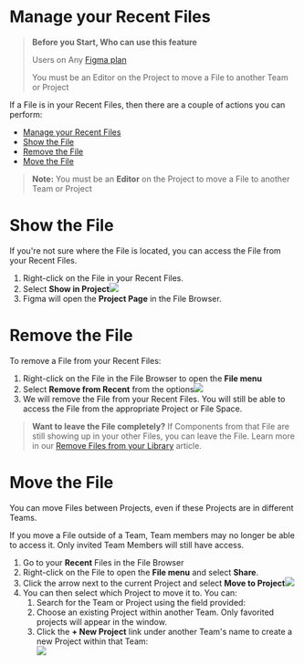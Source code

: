 # Manage your Recent Files

>**Before you Start, Who can use this feature**
>
>Users on Any [Figma plan](https://help.figma.com/hc/en-us/articles/360040328273)
>
>You must be an Editor on the Project to move a File to another Team or Project

If a File is in your Recent Files, then there are a couple of actions you can perform:

- [Manage your Recent Files](#manage-your-recent-files)
- [Show the File](#show-the-file)
- [Remove the File](#remove-the-file)
- [Move the File](#move-the-file)

>**Note:** You must be an **Editor** on the Project to move a File to another Team or Project

# Show the File

If you're not sure where the File is located, you can access the File from your Recent Files.

1.  Right-click on the File in your Recent Files.
2.  Select **Show in Project![](https://cdn.coiven.com/static/doc/file-TfTi5Z5grL.png)**
3.  Figma will open the **Project Page** in the File Browser.

# Remove the File

To remove a File from your Recent Files:

1.  Right-click on the File in the File Browser to open the **File menu**
2.  Select **Remove from Recent** from the options![](https://cdn.coiven.com/static/doc/file-iWYpq9p7B6.png)
3.  We will remove the File from your Recent Files. You will still be able to access the File from the appropriate Project or File Space.

>**Want to leave the File completely?** If Components from that File are still showing up in your other Files, you can leave the File. Learn more in our [Remove Files from your Library](https://help.figma.com/hc/en-us/articles/360038743894) article.

# Move the File

You can move Files between Projects, even if these Projects are in different Teams.

If you move a File outside of a Team, Team members may no longer be able to access it. Only invited Team Members will still have access.

1.  Go to your **Recent** Files in the File Browser
2.  Right-click on the File to open the **File menu** and select **Share**.
3.  Click the arrow next to the current Project and select **Move to Project![](https://cdn.coiven.com/static/doc/file-3O36dwVJJd.png)**
4.  You can then select which Project to move it to. You can:
    1.  Search for the Team or Project using the field provided:
    2.  Choose an existing Project within another Team. Only favorited projects will appear in the window.
    3.  Click the **\+ New Project** link under another Team's name to create a new Project within that Team:  
        ![](https://cdn.coiven.com/static/doc/file-7A4imSv9wX.png)
